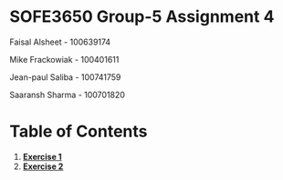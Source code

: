 # SOFE3650 Group-5 Assignment 4

Faisal Alsheet - 100639174

Mike Frackowiak - 100401611

Jean-paul Saliba - 100741759

Saaransh Sharma - 100701820


# Table of Contents

1. [**Exercise 1**](https://github.com/strato67/SOFE3650-Group-5-Assignment-4/tree/main/Exercise_1/CashRegisterProject)
2. [**Exercise 2**](https://github.com/strato67/SOFE3650-Assignment3-Group5/tree/main/Exercise%202/src/com/company)
